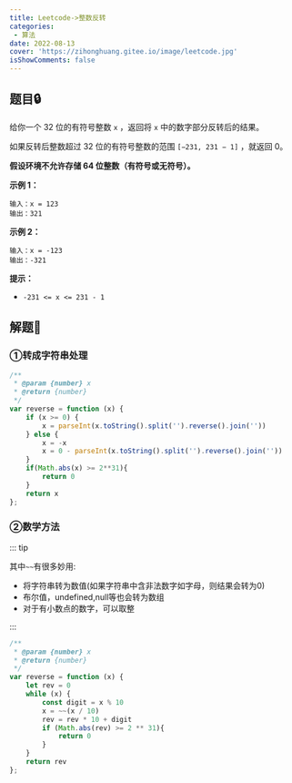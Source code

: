 ```yaml
---
title: Leetcode->整数反转
categories: 
 - 算法
date: 2022-08-13
cover: 'https://zihonghuang.gitee.io/image/leetcode.jpg'
isShowComments: false
---
```


## 题目:lock:

给你一个 32 位的有符号整数 `x` ，返回将 `x` 中的数字部分反转后的结果。

如果反转后整数超过 32 位的有符号整数的范围 `[−231, 231 − 1]` ，就返回 0。

**假设环境不允许存储 64 位整数（有符号或无符号）。**

**示例 1：**

```
输入：x = 123
输出：321
```

**示例 2：**

```
输入：x = -123
输出：-321
```

**提示：**

- `-231 <= x <= 231 - 1`

## 解题:key:

### ①转成字符串处理

```javascript
/**
 * @param {number} x
 * @return {number}
 */
var reverse = function (x) {
    if (x >= 0) {
        x = parseInt(x.toString().split('').reverse().join(''))
    } else {
        x = -x
        x = 0 - parseInt(x.toString().split('').reverse().join(''))
    }
    if(Math.abs(x) >= 2**31){
        return 0
    }
    return x
};
```

### ②数学方法

::: tip

其中`~~`有很多妙用:

* 将字符串转为数值(如果字符串中含非法数字如字母，则结果会转为0)
* 布尔值，undefined,null等也会转为数组
* 对于有小数点的数字，可以取整

:::

```javascript
/**
 * @param {number} x
 * @return {number}
 */
var reverse = function (x) {
    let rev = 0
    while (x) {
        const digit = x % 10
        x = ~~(x / 10)
        rev = rev * 10 + digit
        if (Math.abs(rev) >= 2 ** 31){
            return 0
        }
    }
    return rev
};
```


